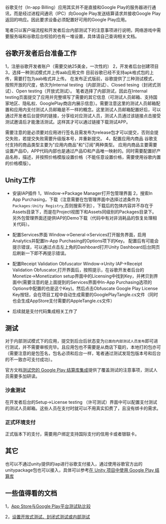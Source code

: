 谷歌支付（In-app Billing）应用其实并不是直接和Google Play的服务器进行通讯，而是经过进程间通讯（IPC）向Google Play发送结算请求并接收Google Play返回的响应。因此要求设备必须配置好可用的Google Play应用。


笔者只以客户端流程和开发者后台内部测试下的注意事项进行说明，网络游戏中需要服务端和谷歌后台校验的也有一堆设置，具体请自己查询相关文档。
## 谷歌开发者后台准备工作
1，注册谷歌开发者账户（需要交纳25美金，一次性的）
2，开发者后台创建项目
3，选择一种测试模式并上传aab应用文件
目前谷歌已经不支持apk格式包的上传，需要打包为aab格式并上传。
在发布正式版前，谷歌提供了三种测试模式，按照开放的尺度，依次为Internal testing（内部测试）、Closed tesing（封闭式测试）、Open testing（开放式测试）。
笔者选择了内部测试，因此在Internal testing页面提交了应用并完整填写了需要的其它信息（可测试人员邮箱、支持国家地区、隐私权、GooglePlay商店内展示信息）。需要注意这里的测试人员邮箱配置和应用内支付测试人员邮箱是不一样的概念。这里测试人员邮箱配置好后，可以通过开发者后台提供的链接，分享给对应测试人员，测试人员通过该链接点击接受测试邀请后才能激活测试。这样其才可以通过链接下载测试APP。

需要注意的是必须要对应用进行签名且需发布为release包才可以提交，否则会提交失败，若提交失败需要升级版本号，并重新提交。
4，配置应用内商品
谷歌支付支持的商品类型主要为"应用内商品"和"订阅"两种类型。
应用内商品主要需要设置产品ID，APP代码内部也是通过产品ID和产品唯一映射的。同时需要配置好产品名称，描述，并按照价格模版设置价格（不能任意设置价格，需要使用谷歌内置的价格模版）。

## Unity工作
- 安装IAP插件
1，Window->Package Manager打开包管理界面
2，搜索In App Purchasing，下载（注意需要在包管理界面中选择过滤条件为``Packages:Unity Registry``,否则搜索不到），下载后的包体内容并不存在于Assets目录下，而是在Project视图下和Assets同级别的Packages目录下。
另外包管理界面还提供IAP的Demo下载（代码中有对非消耗品的恢复处理相关代码）。

- 配置Services界面
Window->General->Services打开服务界面，启用Analytics并配置In-App Purchasing的Options项下的Key。
配置后有可能会提示错误，可以通过点击左上角的Dashboard打开Unity Dashboard后台网页后刷新一下即不再提示错误。
- 配置Receipt Validation Obfuscator
Window->Unity IAP->Receipt Validation Obfuscator,打开界面后，按照提示，在谷歌开发者后台的Monetize->Monetization setup界面中的Licensing中找到Key，并拷贝到界面中(需要注意的是上面提到的Services界面中In-App Purchasing选项的Options中配置的也是这个Key)。然后点击Obfuscate Google Play License Key按钮，会在项目工程中自动生成需要的GooglePlayTangle.cs文件（同时也会生成AppStore支付需要的AppleTangle.cs文件）
- 后续就是支付代码集成相关工作了
## 测试
对于内部测试模式下的应用，提交到后台后状态变为``已面向内部测试人员发布``即可进行测试，并不需要审核完毕。且应用包也不需要是从商店下载的，本地打的包亦可（需要注意的是包签名，包名必须和后台一样，笔者通过测试发现包版本号和后台的不一致亦可支付成功）。

官方文档[测试您的 Google Play 结算库集成](https://developer.android.google.cn/google/play/billing/test#test-purchases-sandbox)提供了覆盖测试的注意事项，测试人员需要多加研读。

### 沙盒测试
在开发者后台的Setup->License testing （许可测试）界面中可以配置支付测试的测试人员邮箱。这些人员在支付时就可以不用真实扣费了，且没有绑卡的需求。

### 正式环境支付
正式版本下的支付，需要用户绑定支持国际支付的信用卡或者银联卡。

## 其它
也可以不通过unity提供的iap进行谷歌支付接入，通过使用谷歌官方出的unitypackage包也可以接入，具体可以参考[在 Unity 项目中使用 Google Play 结算库](https://developer.android.com/google/play/billing/unity?hl=zh-cn)

## 一些值得看的文档
1，[App Store与Google Play平台测试轨比较](https://www.jianshu.com/p/f340f652b425)

2，[设置开放式测试、封闭式测试或内部测试](https://support.google.com/googleplay/android-developer/answer/9845334?visit_id=637425645116399940-578461352&rd=1)